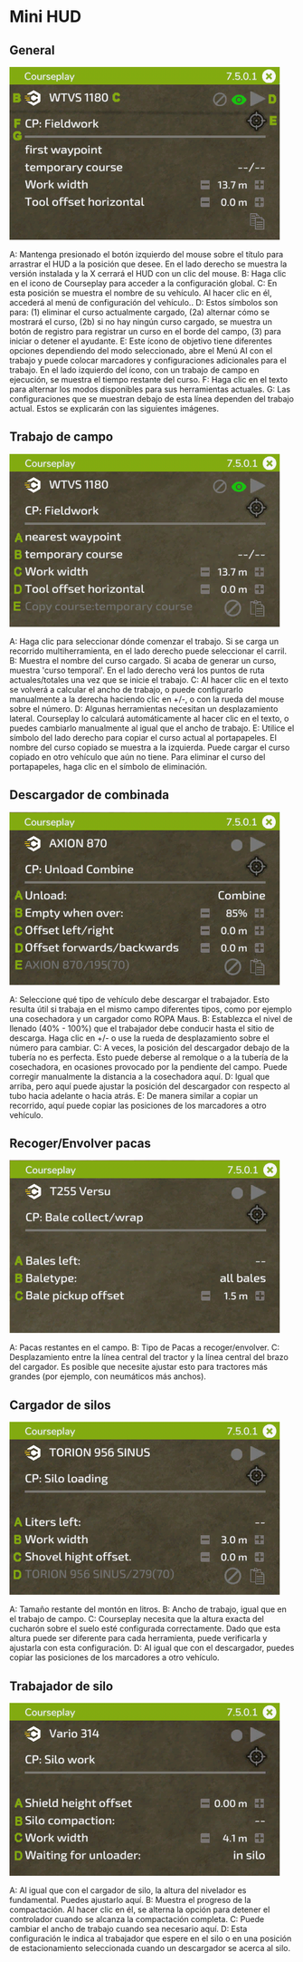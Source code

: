 # Mini HUD

## General

![Image](https://raw.githubusercontent.com/Jan2903/CourseplayHelp/refs/heads/main/translation_data/minihudhelp_general_0_0_478_305.png)


A: Mantenga presionado el botón izquierdo del mouse sobre el título para arrastrar el HUD a la posición que desee.  En el lado derecho se muestra la versión instalada y la X cerrará el HUD con un clic del mouse.
B: Haga clic en el icono de Courseplay para acceder a la configuración global.
C: En esta posición se muestra el nombre de su vehículo.  Al hacer clic en él, accederá al menú de configuración del vehículo..
D: Estos símbolos son para: (1) eliminar el curso actualmente cargado, (2a) alternar cómo se mostrará el curso, (2b) si no hay ningún curso cargado, se muestra un botón de registro para registrar un curso en el borde del campo, (3) para iniciar o detener el ayudante.
E: Este ícono de objetivo tiene diferentes opciones dependiendo del modo seleccionado, abre el Menú AI con el trabajo y puede colocar marcadores y configuraciones adicionales para el trabajo.  En el lado izquierdo del ícono, con un trabajo de campo en ejecución, se muestra el tiempo restante del curso.
F: Haga clic en el texto para alternar los modos disponibles para sus herramientas actuales.
G: Las configuraciones que se muestran debajo de esta línea dependen del trabajo actual.  Estos se explicarán con las siguientes imágenes.


## Trabajo de campo

![Image](https://raw.githubusercontent.com/Jan2903/CourseplayHelp/refs/heads/main/translation_data/minihudhelp_fieldwork_0_0_478_305.png)


A: Haga clic para seleccionar dónde comenzar el trabajo.  Si se carga un recorrido multiherramienta, en el lado derecho puede seleccionar el carril.
B: Muestra el nombre del curso cargado.  Si acaba de generar un curso, muestra 'curso temporal'.  En el lado derecho verá los puntos de ruta actuales/totales una vez que se inicie el trabajo.
C: Al hacer clic en el texto se volverá a calcular el ancho de trabajo, o puede configurarlo manualmente a la derecha haciendo clic en +/-, o con la rueda del mouse sobre el número.
D: Algunas herramientas necesitan un desplazamiento lateral.  Courseplay lo calculará automáticamente al hacer clic en el texto, o puedes cambiarlo manualmente al igual que el ancho de trabajo.
E: Utilice el símbolo del lado derecho para copiar el curso actual al portapapeles.  El nombre del curso copiado se muestra a la izquierda.  Puede cargar el curso copiado en otro vehículo que aún no tiene.  Para eliminar el curso del portapapeles, haga clic en el símbolo de eliminación.


## Descargador de combinada

![Image](https://raw.githubusercontent.com/Jan2903/CourseplayHelp/refs/heads/main/translation_data/minihudhelp_combineunload_0_0_478_305.png)


A: Seleccione qué tipo de vehículo debe descargar el trabajador.  Esto resulta útil si trabaja en el mismo campo diferentes tipos, como por ejemplo una cosechadora y un cargador como ROPA Maus.
B: Establezca el nivel de llenado (40% - 100%) que el trabajador debe conducir hasta el sitio de descarga.  Haga clic en +/- o use la rueda de desplazamiento sobre el número para cambiar.
C: A veces, la posición del descargador debajo de la tubería no es perfecta.  Esto puede deberse al remolque o a la tubería de la cosechadora, en ocasiones provocado por la pendiente del campo.  Puede corregir manualmente la distancia a la cosechadora aquí.
D: Igual que arriba, pero aquí puede ajustar la posición del descargador con respecto al tubo hacia adelante o hacia atrás.
E: De manera similar a copiar un recorrido, aquí puede copiar las posiciones de los marcadores a otro vehículo.


## Recoger/Envolver pacas

![Image](https://raw.githubusercontent.com/Jan2903/CourseplayHelp/refs/heads/main/translation_data/minihudhelp_balecollect_0_0_478_305.png)


A: Pacas restantes en el campo.
B: Tipo de Pacas a recoger/envolver.
C: Desplazamiento entre la línea central del tractor y la línea central del brazo del cargador.  Es posible que necesite ajustar esto para tractores más grandes (por ejemplo, con neumáticos más anchos).


## Cargador de silos

![Image](https://raw.githubusercontent.com/Jan2903/CourseplayHelp/refs/heads/main/translation_data/minihudhelp_siloloader_0_0_478_305.png)


A: Tamaño restante del montón en litros.
B: Ancho de trabajo, igual que en el trabajo de campo.
C: Courseplay necesita que la altura exacta del cucharón sobre el suelo esté configurada correctamente.  Dado que esta altura puede ser diferente para cada herramienta, puede verificarla y ajustarla con esta configuración.
D: Al igual que con el descargador, puedes copiar las posiciones de los marcadores a otro vehículo.


## Trabajador de silo

![Image](https://raw.githubusercontent.com/Jan2903/CourseplayHelp/refs/heads/main/translation_data/minihudhelp_siloworker_0_0_478_305.png)


A: Al igual que con el cargador de silo, la altura del nivelador es fundamental.  Puedes ajustarlo aquí.
B: Muestra el progreso de la compactación.  Al hacer clic en él, se alterna la opción para detener el controlador cuando se alcanza la compactación completa.
C: Puede cambiar el ancho de trabajo cuando sea necesario aquí.
D: Esta configuración le indica al trabajador que espere en el silo o en una posición de estacionamiento seleccionada cuando un descargador se acerca al silo.


